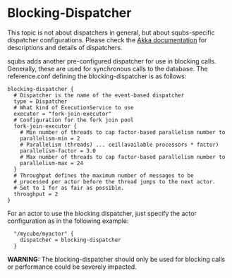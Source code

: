 Blocking-Dispatcher
===================

This topic is not about dispatchers in general, but about squbs-specific dispatcher configurations. Please check the [Akka documentation](http://doc.akka.io/docs/akka/2.2.3/scala/dispatchers.html) for descriptions and details of dispatchers.

squbs adds another pre-configured dispatcher for use in blocking calls. Generally, these are used for synchronous calls to the database. The reference.conf defining the blocking-dispatcher is as follows:

```
blocking-dispatcher {
  # Dispatcher is the name of the event-based dispatcher
  type = Dispatcher
  # What kind of ExecutionService to use
  executor = "fork-join-executor"
  # Configuration for the fork join pool
  fork-join-executor {
    # Min number of threads to cap factor-based parallelism number to
    parallelism-min = 2
    # Parallelism (threads) ... ceil(available processors * factor)
    parallelism-factor = 3.0
    # Max number of threads to cap factor-based parallelism number to
    parallelism-max = 24
  }
  # Throughput defines the maximum number of messages to be
  # processed per actor before the thread jumps to the next actor.
  # Set to 1 for as fair as possible.
  throughput = 2
}
```

For an actor to use the blocking dispatcher, just specify the actor configuration as in the following example:

```
  "/mycube/myactor" {
    dispatcher = blocking-dispatcher
  }
```

**WARNING:** The blocking-dispatcher should only be used for blocking calls or performance could be severely impacted.